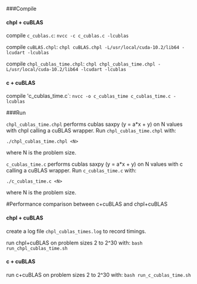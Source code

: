 ###Compile

#### chpl + cuBLAS
compile `c_cublas.c`:
```nvcc -c c_cublas.c -lcublas```

compile `cuBLAS.chpl`:
```chpl cuBLAS.chpl -L/usr/local/cuda-10.2/lib64 -lcudart -lcublas```

compile `chpl_cublas_time.chpl`:
```chpl chpl_cublas_time.chpl -L/usr/local/cuda-10.2/lib64 -lcudart -lcublas```

#### c + cuBLAS
compile 'c_cublas_time.c`:
```nvcc -o c_cublas_time c_cublas_time.c -lcublas```

###Run

`chpl_cublas_time.chpl` performs cublas saxpy (y = a*x + y) on N values with chpl calling a cuBLAS wrapper. Run `chpl_cublas_time.chpl` with:

```./chpl_cublas_time.chpl <N>```

where N is the problem size.

`c_cublas_time.c` performs cublas saxpy (y = a*x + y) on N values with c calling a cuBLAS wrapper. Run `c_cublas_time.c` with:

```./c_cublas_time.c <N>```

where N is the problem size.


#Performance comparison between c+cuBLAS and chpl+cuBLAS

#### chpl + cuBLAS
create a log file `chpl_cublas_times.log` to record timings.

run chpl+cuBLAS on problem sizes 2 to 2^30 with:
```bash run_chpl_cublas_time.sh```

#### c + cuBLAS
run c+cuBLAS on problem sizes 2 to 2^30 with:
```bash run_c_cublas_time.sh```
